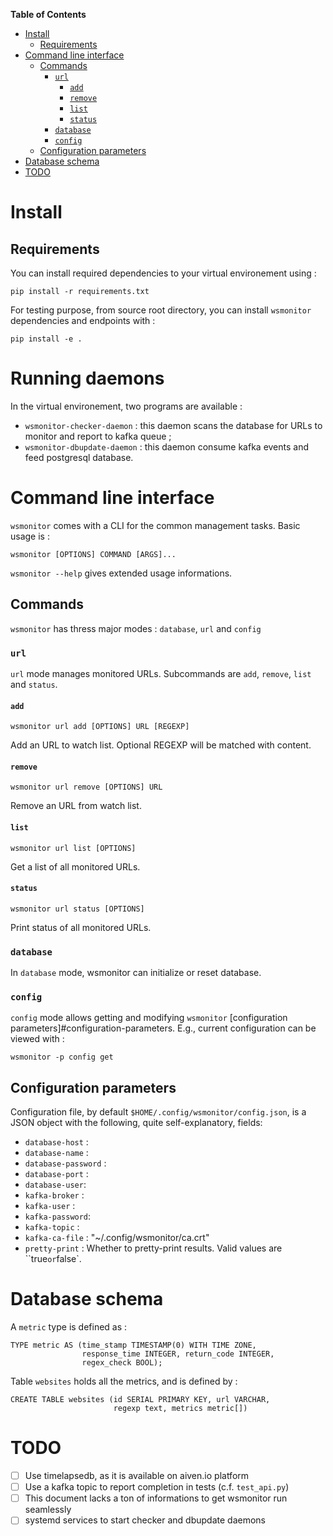 <!-- markdown-toc start - Don't edit this section. Run M-x markdown-toc-refresh-toc -->
**Table of Contents**

- [Install](#install)
    - [Requirements](#requirements)
- [Command line interface](#command-line-interface)
    - [Commands](#commands)
        - [`url`](#url)
            - [`add`](#add)
            - [`remove`](#remove)
            - [`list`](#list)
            - [`status`](#status)
        - [`database`](#database)
        - [`config`](#config)
    - [Configuration parameters](#configuration-parameters)
- [Database schema](#database-schema)
- [TODO](#todo)

<!-- markdown-toc end -->
# Install #

## Requirements ##

You can install required dependencies to your virtual environement using :

    pip install -r requirements.txt

For testing purpose, from source root directory, you can install `wsmonitor` dependencies and endpoints with :

	pip install -e .

# Running daemons #

In the virtual environement, two programs are available :
- `wsmonitor-checker-daemon` : this daemon scans the database for URLs to monitor and report to kafka queue ;
- `wsmonitor-dbupdate-daemon` : this daemon consume kafka events and feed postgresql database.


# Command line interface #

`wsmonitor` comes with a CLI for the common management tasks. Basic usage is :

`wsmonitor [OPTIONS] COMMAND [ARGS]...`

`wsmonitor --help` gives extended usage informations.

## Commands ##

`wsmonitor` has thress major modes : `database`, `url` and `config`

### `url` ###

`url` mode manages monitored URLs. Subcommands are `add`, `remove`, `list` and `status`.

#### `add` ####

`wsmonitor url add [OPTIONS] URL [REGEXP]`

Add an URL to watch list. Optional REGEXP will be matched with content.

#### `remove` ####

`wsmonitor url remove [OPTIONS] URL`

Remove an URL from watch list.

#### `list` ####

`wsmonitor url list [OPTIONS]`

Get a list of all monitored URLs.

#### `status` ####

`wsmonitor url status [OPTIONS]`

Print status of all monitored URLs.

### `database` ###

In `database` mode, wsmonitor can initialize or reset database.

### `config` ###

`config` mode allows getting and modifying `wsmonitor` [configuration parameters]#configuration-parameters.
E.g., current configuration can be viewed with :

`wsmonitor -p config get`

## Configuration parameters ##

Configuration file, by default `$HOME/.config/wsmonitor/config.json`, is a JSON object with the following, quite self-explanatory, fields:

- `database-host` :
- `database-name` :
- `database-password` :
- `database-port` :
- `database-user`:
- `kafka-broker` :
- `kafka-user` :
- `kafka-password`:
- `kafka-topic` :
- `kafka-ca-file` : "~/.config/wsmonitor/ca.crt"
- `pretty-print` : Whether to pretty-print results. Valid values are ``true` or `false`.

# Database schema #

A `metric` type is defined as :

    TYPE metric AS (time_stamp TIMESTAMP(0) WITH TIME ZONE,
    				response_time INTEGER, return_code INTEGER,
    				regex_check BOOL);

Table `websites` holds all the metrics, and is defined by :

    CREATE TABLE websites (id SERIAL PRIMARY KEY, url VARCHAR,
                           regexp text, metrics metric[])



# TODO #

* [ ] Use timelapsedb, as it is available on aiven.io platform
* [ ] Use a kafka topic to report completion in tests (c.f. `test_api.py`)
* [ ] This document lacks a ton of informations to get wsmonitor run seamlessly
* [ ] systemd services to start checker and dbupdate daemons
